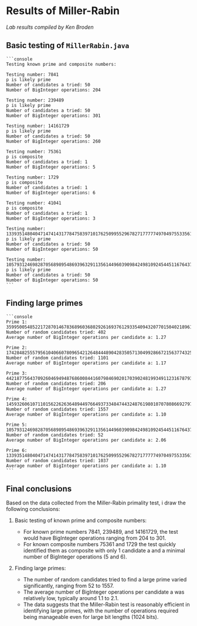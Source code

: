 # Results of Miller-Rabin

*Lab results compiled by Ken Broden*

## Basic testing of `MillerRabin.java`

    ```console
    Testing known prime and composite numbers:

    Testing number: 7841
    p is likely prime
    Number of candidates a tried: 50
    Number of BigInteger operations: 204

    Testing number: 239489
    p is likely prime
    Number of candidates a tried: 50
    Number of BigInteger operations: 301

    Testing number: 14161729
    p is likely prime
    Number of candidates a tried: 50
    Number of BigInteger operations: 260

    Testing number: 75361
    p is composite
    Number of candidates a tried: 1
    Number of BigInteger operations: 5

    Testing number: 1729
    p is composite
    Number of candidates a tried: 1
    Number of BigInteger operations: 6

    Testing number: 41041
    p is composite
    Number of candidates a tried: 1
    Number of BigInteger operations: 3

    Testing number: 133935148040471474143177847583971017625099552967827177777497049755335618245560725769906127113011401290104291099199324383570847636310619315254957324735160761870065225835907567976300120840990418997006294226970491361524986739888117553127359935461524057493651687078579260830065377608463863934969134696588994061863
    p is likely prime
    Number of candidates a tried: 50
    Number of BigInteger operations: 50

    Testing number: 105793124698287056898954869396329113561449603909842498109245445116764370051179360068736843880875769153631406957234954697313086186646979144893992625024474232804044668285833202275211686499206860864886227316886517428645393309186850389672409520271820425237940740016067980312072870032457664938577288368454759706511
    p is likely prime
    Number of candidates a tried: 50
    Number of BigInteger operations: 50
    ```

## Finding large primes

    ```console
    Prime 1: 35995005485221728701467836896036802926169376129335409432077015040218961608196203564161966144523350765867000529895637803780280897214282930874537672398865370742897316234505500571119654495874690539740698957292296862151929655524867823087654940834500504929664518566773424586418778246507405022488360066243474268421    
    Number of random candidates tried: 402
    Average number of BigInteger operations per candidate a: 1.27

    Prime 2: 174284825557956104066078096542126484448904283505713049928667215637743250052410126510220974178040144143158315740305676496113892494849380789610272159403554864563819179614336776239276631140022817108580090830681280830439597606395937482777415369247538979991957004312300406788229682170566886767359493411894914688433   
    Number of random candidates tried: 1101
    Average number of BigInteger operations per candidate a: 1.17

    Prime 3: 44218775643709260469494876860084416079846902017039024819934911231678793015972817614430472060050876605936852754805836305927483529225285087813521415283735302335911848870925862186531071160047674464799147989317741228997521448583447174819086526113197800185494832845129730845106536303003239536653856704788626876063    
    Number of random candidates tried: 206
    Average number of BigInteger operations per candidate a: 1.27

    Prime 4: 145932606107110156226263648944976649373348474432487619801070780866927976134700981612053860186210130489131639981545503406433918333946481129345553266069532820878830570364424984946013456226471578637538737155096166277413601449112358631468654649039610058279287209426818393855441488460863964289325757913151446505763   
    Number of random candidates tried: 1557
    Average number of BigInteger operations per candidate a: 1.10

    Prime 5: 105793124698287056898954869396329113561449603909842498109245445116764370051179360068736843880875769153631406957234954697313086186646979144893992625024474232804044668285833202275211686499206860864886227316886517428645393309186850389672409520271820425237940740016067980312072870032457664938577288368454759706511   
    Number of random candidates tried: 52
    Average number of BigInteger operations per candidate a: 2.06

    Prime 6: 133935148040471474143177847583971017625099552967827177777497049755335618245560725769906127113011401290104291099199324383570847636310619315254957324735160761870065225835907567976300120840990418997006294226970491361524986739888117553127359935461524057493651687078579260830065377608463863934969134696588994061863   
    Number of random candidates tried: 1037
    Average number of BigInteger operations per candidate a: 1.10
    ```

## Final conclusions

Based on the data collected from the Miller-Rabin primality test, i draw the following conclusions:

1) Basic testing of known prime and composite numbers:
   - For known prime numbers 7841, 239489, and 14161729, the test would have BigInteger operations ranging from 204 to 301.
   - For known composite numbers 75361 and 1729 the test quickly identified them as composite with only 1 candidate a and a minimal number of BigInteger operations (5 and 6).
  
2) Finding large primes:
   - The number of random candidates tried to find a large prime varied significantly, ranging from 52 to 1557.
   - The average number of BigInteger operations per candidate a was relatively low, typically around 1.1 to 2.1.
   - The data suggests that the Miller-Rabin test is reasonably efficient in identifying large primes, with the number of operations required being manageable even for large bit lengths (1024 bits).
